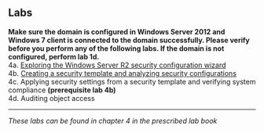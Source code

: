 ## Labs  

**Make sure the domain is configured in Windows Server 2012 and Windows 7 client is connected to the domain successfully. Please verify before you perform any of the following labs. If the domain is not configured, perform lab 1d.**  
4a. [Exploring the Windows Server R2 security configuration wizard](https://vimeo.com/230775697/95f95d53d5)  
4b. [Creating a security template and analyzing security configurations](https://vimeo.com/230777398/a210cdc5d9)  
4c. Applying security settings from a security template and verifying system compliance **(prerequisite lab 4b)**  
4d. Auditing object access  
___
*These labs can be found in chapter 4 in the prescribed lab book* 

